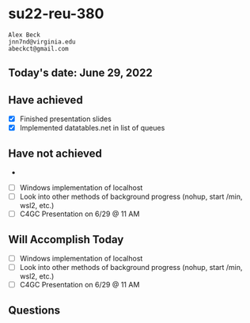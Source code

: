 # su22-reu-380

```
Alex Beck
jnn7nd@virginia.edu
abeckct@gmail.com
```

## Today's date: June 29, 2022

## Have achieved
- [x] Finished presentation slides
- [x] Implemented datatables.net in list of queues

## Have not achieved
- 
- [ ] Windows implementation of localhost
- [ ] Look into other methods of background progress (nohup, start /min, 
  wsl2, etc.)
- [ ] C4GC Presentation on 6/29 @ 11 AM

## Will Accomplish Today 
- [ ] Windows implementation of localhost
- [ ] Look into other methods of background progress (nohup, start /min, 
  wsl2, etc.)
- [ ] C4GC Presentation on 6/29 @ 11 AM

## Questions